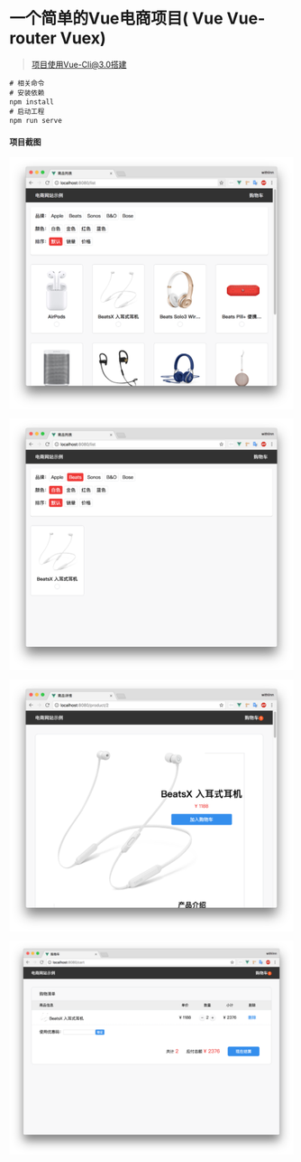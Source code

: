 # 一个简单的Vue电商项目( Vue Vue-router Vuex)

> 项目使用Vue-Cli@3.0搭建

```shell
# 相关命令
# 安装依赖
npm install 
# 启动工程
npm run serve
```


#### 项目截图

![商品列表页](./screenshot/1.png)

![过滤列表](./screenshot/2.png)

![商品详情](./screenshot/3.png)

![购物车页面](./screenshot/4.png)

